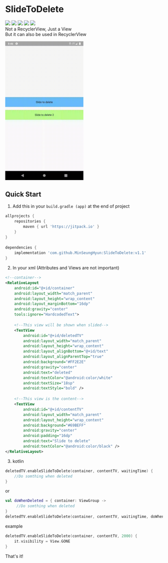 # SlideToDelete
![](https://img.shields.io/github/release/MinSeungHyun/SlideToDelete?color=red)
![](https://img.shields.io/github/release-date/MinSeungHyun/SlideToDelete?color=orange)
![](https://img.shields.io/github/last-commit/MinSeungHyun/SlideToDelete?color=yellow)
[![](https://jitpack.io/v/MinSeungHyun/SlideToDelete.svg)](https://jitpack.io/#MinSeungHyun/SlideToDelete)
[![](https://img.shields.io/github/license/MinSeungHyun/SlideToDelete?color=blue)](https://github.com/MinSeungHyun/SlideToDelete/blob/master/LICENSE)
<br>
Not a RecyclerView, Just a View<br>
But it can also be used in RecyclerVIew<br>

<img src="gifs/preview.gif" width="250"/>

## Quick Start
1. Add this in your `build.gradle (app)` at the end of project
```gradle
allprojects {
	repositories {
		maven { url 'https://jitpack.io' }
	}
}

dependencies {
	implementation 'com.github.MinSeungHyun:SlideToDelete:v1.1'
}
```
2. In your xml (Attributes and Views are not important)
```xml
<!--container-->
<RelativeLayout
    android:id="@+id/container"
    android:layout_width="match_parent"
    android:layout_height="wrap_content"
    android:layout_marginBottom="16dp"
    android:gravity="center"
    tools:ignore="HardcodedText">

    <!--This view will be shown when slided-->
    <TextView
        android:id="@+id/deletedTV"
        android:layout_width="match_parent"
        android:layout_height="wrap_content"
        android:layout_alignBottom="@+id/text"
        android:layout_alignParentTop="true"
        android:background="#FF2E2E"
        android:gravity="center"
        android:text="deleted"
        android:textColor="@android:color/white"
        android:textSize="18sp"
        android:textStyle="bold" />
	
    <!--This view is the content-->
    <TextView
        android:id="@+id/contentTV"
        android:layout_width="match_parent"
        android:layout_height="wrap_content"
        android:background="#69BEFF"
        android:gravity="center"
        android:padding="16dp"
        android:text="Slide to delete"
        android:textColor="@android:color/black" />
</RelativeLayout>
```

3. kotlin
```kotlin
deletedTV.enableSlideToDelete(container, contentTV, waitingTime) {
    //Do somthing when deleted
}
```
or
```kotlin
val doWhenDeleted = { container: ViewGroup ->
     //Do somthing when deleted
}
deletedTV.enableSlideToDelete(container, contentTV, waitingTime, doWhenDeleted)
```

example
```kotlin
deletedTV.enableSlideToDelete(container, contentTV, 2000) {
    it.visibility = View.GONE
}
```
That's it!
